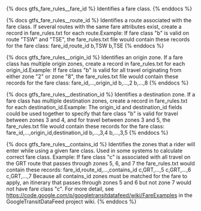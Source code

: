 
{% docs gtfs_fare_rules__fare_id %}
Identifies a fare class.
{% enddocs %}

{% docs gtfs_fare_rules__route_id %}
Identifies a route associated with the fare class. If several routes with the same fare attributes exist, create a record in fare_rules.txt for each route.Example: If fare class "b" is valid on route "TSW" and "TSE", the fare_rules.txt file would contain these records for the fare class:
 fare_id,route_id
b,TSW
 b,TSE
{% enddocs %}

{% docs gtfs_fare_rules__origin_id %}
Identifies an origin zone. If a fare class has multiple origin zones, create a record in fare_rules.txt for each origin_id.Example: If fare class "b" is valid for all travel originating from either zone "2" or zone "8", the fare_rules.txt file would contain these records for the fare class:
 fare_id,...,origin_id
 b,...,2
 b,...,8
{% enddocs %}

{% docs gtfs_fare_rules__destination_id %}
Identifies a destination zone. If a fare class has multiple destination zones, create a record in fare_rules.txt for each destination_id.Example: The origin_id and destination_id fields could be used together to specify that fare class "b" is valid for travel between zones 3 and 4, and for travel between zones 3 and 5, the fare_rules.txt file would contain these records for the fare class:
fare_id,...,origin_id,destination_id
b,...,3,4
 b,...,3,5
{% enddocs %}

{% docs gtfs_fare_rules__contains_id %}
Identifies the zones that a rider will enter while using a given fare class. Used in some systems to calculate correct fare class. Example: If fare class "c" is associated with all travel on the GRT route that passes through zones 5, 6, and 7 the fare_rules.txt would contain these records:
 fare_id,route_id,...,contains_id
  c,GRT,...,5
c,GRT,...,6
c,GRT,...,7
 Because all contains_id zones must be matched for the fare to apply, an itinerary that passes through zones 5 and 6 but not zone 7 would not have fare class "c". For more detail, see https://code.google.com/p/googletransitdatafeed/wiki/FareExamples in the GoogleTransitDataFeed project wiki.
{% enddocs %}

